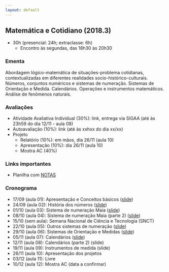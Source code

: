 ```yaml
---
layout: default
---
```


## Matemática e Cotidiano (2018.3)
+ 30h (presencial: 24h; extraclasse: 6h)
  + Encontro às segundas, das 18h30 às 20h30

### Ementa
Abordagem lógico-matemática de situações-problema cotidianas, contextualizadas em diferentes realidades socio-histórico-culturais. Números, conjuntos numéricos e sistemas de numeração. Sistemas de Orientação e Medida. Calendários. Operações e instrumentos matemáticos. Análise de fenômenos naturais.

### Avaliações
+ Atividade Avaliativa Individual (30%): link, entrega via SIGAA (até às 23h59 do dia 12/11 - aula 08)
+ Autoavaliação (10%): link (até às xxhxx do dia xx/xx)
+ Projeto
  + Relatório (10%): em mãos, dia 26/11 (aula 10)
  + Apresentação (10%): dia 26/11 (aula 10)
  + Mostra AC (40%)

### Links importantes
+ Planilha com [NOTAS](https://drive.google.com/open?id=1Ux0tyBOemZ3e6D44BXPsfs-YD_jyuZiRca9xoQ9n9v0)


### Cronograma
+ 17/09 (aula 01): Apresentação e Conceitos básicos ([slide](https://www.dropbox.com/s/7o1ij6nzjhadet0/_Aula01.pdf?dl=0))
+ 24/09 (aula 02): História dos números ([slide](https://www.dropbox.com/s/qvz056mssx1k6zz/_Aula02.pdf?dl=0))
+ 01/10 (aula 03): Sistema de numeração Maia ([slide](https://www.dropbox.com/s/mbgrdwgl1onhkfi/_Aula03.pdf?dl=0))
+ 08/10 (aula 04): Sistema de numeração Maia (parte 2) ([slide](https://www.dropbox.com/s/ou5glrf4nrv83fu/_Aula04.pdf?dl=0))
+ 15/10 (sem aula): Semana Nacional de Ciência e Tecnologia (SNCT)
+ 22/10 (aula 05): Outros sistemas de numeração ([slide](https://www.dropbox.com/s/97w3m0yh7woszgt/_Aula05.pdf?dl=0))
+ 29/10 (aula 06): Sistemas de Orientação e Medidas ([slide](https://www.dropbox.com/s/czgc529t8gdieyg/_Aula06.pdf?dl=0))
+ 05/11 (aula 07): Calendários ([slide](https://www.dropbox.com/s/vk2zcbq03iq1thi/_Aula07.pdf?dl=0))
+ 12/11 (aula 08): Calendários (parte 2) (slide)
+ 19/11 (aula 09): Instrumentos de medida (slide)
+ 26/11 (aula 10): Apresentação dos projetos
+ 03/12 (aula 11): Livre
+ 10/12 (aula 12): Mostra AC (data a confirmar)
